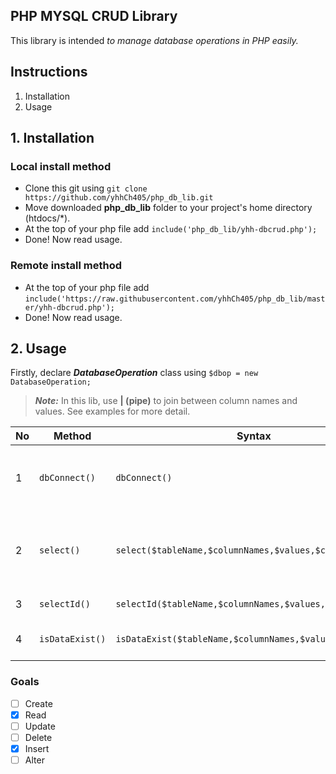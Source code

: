 ## PHP MYSQL CRUD Library
This library is intended *to manage database operations in PHP easily.*


## Instructions
1. Installation
2. Usage


## 1. Installation
### Local install method
- Clone this git using ```git clone https://github.com/yhhCh405/php_db_lib.git```
- Move downloaded **php_db_lib** folder to your project's home directory (htdocs/*).
- At the top of your php file add ```include('php_db_lib/yhh-dbcrud.php');```
- Done! Now read usage.

### Remote install method
- At the top of your php file add ```include('https://raw.githubusercontent.com/yhhCh405/php_db_lib/master/yhh-dbcrud.php');```
- Done! Now read usage.

## 2. Usage
Firstly, declare ***DatabaseOperation*** class using
```$dbop = new DatabaseOperation;```

>***Note:***
> In this lib, use **\| (pipe)** to join between column names and values. See examples for more detail.


| No | Method | Syntax | &nbsp;&nbsp;&nbsp;&nbsp;&nbsp;&nbsp;&nbsp;&nbsp;&nbsp;&nbsp;&nbsp;&nbsp;&nbsp;&nbsp;&nbsp;&nbsp;&nbsp;&nbsp;Description&nbsp;&nbsp;&nbsp;&nbsp;&nbsp;&nbsp;&nbsp;&nbsp;&nbsp;&nbsp;&nbsp;&nbsp;&nbsp;&nbsp;&nbsp;&nbsp;&nbsp;&nbsp; | Example | &nbsp;&nbsp;&nbsp;&nbsp;&nbsp;&nbsp;&nbsp;&nbsp;&nbsp;&nbsp;&nbsp;&nbsp;&nbsp;&nbsp;&nbsp;&nbsp;&nbsp;&nbsp;Remark&nbsp;&nbsp;&nbsp;&nbsp;&nbsp;&nbsp;&nbsp;&nbsp;&nbsp;&nbsp;&nbsp;&nbsp;&nbsp;&nbsp;&nbsp;&nbsp;&nbsp;&nbsp; |
| --- | --- | --- | --- | --- | --- |
| 1 | `dbConnect()` | `dbConnect()` | This can call when you make changes in config.php. Usually you don't need this to call, since this method already invoked in constructor. | - | |
| 2 | `select()` | `select($tableName,$columnNames,$values,$count,$target)` | This method select single column and  return **single column value** or **false**. | `$dbop->select($users,'username\|email\|password','john\|123@mail4u.com.mm\|22221',3,'id');` | `$count` is refer to column counts of current query. Remember to check whether column name counts and value counts are the same.
| 3 | `selectId()` | `selectId($tableName,$columnNames,$values,$count)` | Select id from database and return **id** or **false** | `selectId($users,'username\|email,'john\|123@mail4u.com.mm',2)`
| 4 | `isDataExist()` | `isDataExist($tableName,$columnNames,$values,$count)` | Check if data exist in the database and return **true** or **false**.

### Goals
- [ ] Create
- [x] Read
- [ ] Update
- [ ] Delete
- [x] Insert
- [ ] Alter
